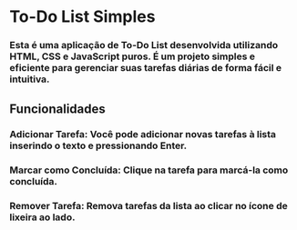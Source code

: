 # To-Do List Simples
### Esta é uma aplicação de To-Do List desenvolvida utilizando HTML, CSS e JavaScript puros. É um projeto simples e eficiente para gerenciar suas tarefas diárias de forma fácil e intuitiva.

## Funcionalidades
### Adicionar Tarefa: Você pode adicionar novas tarefas à lista inserindo o texto e pressionando Enter.
### Marcar como Concluída: Clique na tarefa para marcá-la como concluída.
### Remover Tarefa: Remova tarefas da lista ao clicar no ícone de lixeira ao lado.

